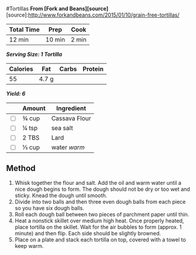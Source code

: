 #Tortillas
**From [Fork and Beans][source]**
[source]:http://www.forkandbeans.com/2015/01/10/grain-free-tortillas/

| Total Time | Prep   | Cook  |
|------------|--------|-------|
| 12 min     | 10 min | 2 min |

***Serving Size: 1 Tortilla***

| Calories | Fat   | Carbs | Protein |
|----------|-------|-------|---------|
| 55       | 4.7 g |       |         |

***Yield: 6***

|                         | Amount | Ingredient    |
|-------------------------|--------|---------------|
| <input type="checkbox"> | ¾ cup  | Cassava Flour |
| <input type="checkbox"> | ¼ tsp  | sea salt      |
| <input type="checkbox"> | 2 TBS  | Lard          |
| <input type="checkbox"> | ⅓ cup  | water *warm*  |

## Method
1. Whisk together the flour and salt. Add the oil and warm water until a nice dough begins to form. The dough should not be dry or too wet and sticky.
Knead the dough until smooth.
2. Divide into two balls and then three even dough balls from each piece so you have six dough balls.
3. Roll each dough ball between two pieces of parchment paper until thin.
4. Heat a nonstick skillet over medium high heat. Once properly heated, place tortilla on the skillet. Wait for the air bubbles to form (approx. 1 minute) and then flip. Each side should be slightly browned.
5. Place on a plate and stack each tortilla on top, covered with a towel to keep warm.

